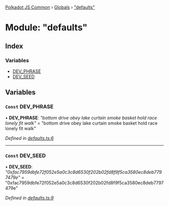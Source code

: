[Polkadot JS Common](../README.md) › [Globals](../globals.md) › ["defaults"](_defaults_.md)

# Module: "defaults"

## Index

### Variables

* [DEV_PHRASE](_defaults_.md#const-dev_phrase)
* [DEV_SEED](_defaults_.md#const-dev_seed)

## Variables

### `Const` DEV_PHRASE

• **DEV_PHRASE**: *"bottom drive obey lake curtain smoke basket hold race lonely fit walk"* = "bottom drive obey lake curtain smoke basket hold race lonely fit walk"

*Defined in [defaults.ts:6](https://github.com/polkadot-js/common/blob/f76a4a98/packages/keyring/src/defaults.ts#L6)*

___

### `Const` DEV_SEED

• **DEV_SEED**: *"0xfac7959dbfe72f052e5a0c3c8d6530f202b02fd8f9f5ca3580ec8deb7797479e"* = "0xfac7959dbfe72f052e5a0c3c8d6530f202b02fd8f9f5ca3580ec8deb7797479e"

*Defined in [defaults.ts:9](https://github.com/polkadot-js/common/blob/f76a4a98/packages/keyring/src/defaults.ts#L9)*
